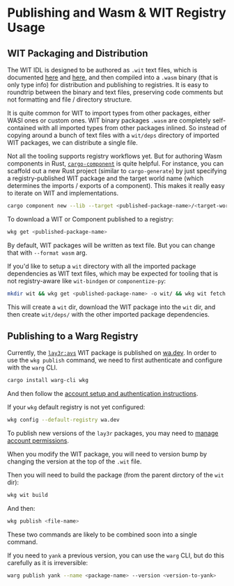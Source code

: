 # Publishing and Wasm & WIT Registry Usage

## WIT Packaging and Distribution

The WIT IDL is designed to be authored as `.wit` text files,
which is documented
[here](https://github.com/WebAssembly/component-model/blob/main/design/mvp/WIT.md)
and [here](https://component-model.bytecodealliance.org/design/wit.html),
and then compiled into a `.wasm` binary (that is only type info) for distribution
and publishing to registries. It is easy to roundtrip between the binary and text files,
preserving code comments but not formatting and file / directory structure.

It is quite common for WIT to import types from other packages, either WASI ones or custom ones.
WIT binary packages `.wasm` are completely self-contained with all imported types from other packages
inlined. So instead of copying around a bunch of text files with a `wit/deps` directory of imported WIT packages,
we can distribute a single file.

Not all the tooling supports registry workflows yet. But for authoring Wasm components in Rust,
[`cargo-component`](https://crates.io/crates/cargo-component) is quite helpful. 
For instance, you can scaffold out a new Rust project (similar to `cargo-generate`)
by just specifying a registry-published WIT package and the target world name (which determines the
imports / exports of a component). This makes it really easy to iterate on WIT and implementations.

```bash
cargo component new --lib --target <published-package-name>/<target-world-name> <new-project-dir>
```

To download a WIT or Component published to a registry:
```bash
wkg get <published-package-name>
```

By default, WIT packages will be written as text file. But you can change that with `--format wasm` arg.

If you'd like to setup a `wit` directory with all the imported package dependencies as WIT text files, which
may be expected for tooling that is not registry-aware like `wit-bindgen` or `componentize-py`:

```bash
mkdir wit && wkg get <published-package-name> -o wit/ && wkg wit fetch
```

This will create a `wit` dir, download the WIT package into the `wit` dir, and then create `wit/deps/` with
the other imported package dependencies.


## Publishing to a Warg Registry

Currently, the [`lay3r:avs`](https://wa.dev/lay3r:avs) WIT package is published on [wa.dev](https://wa.dev).
In order to use the `wkg publish` command, we need to first authenticate and configure with the `warg` CLI.

```bash
cargo install warg-cli wkg
```

And then follow the [account setup and authentication instructions](https://wa.dev/account/credentials/new).

If your `wkg` default registry is not yet configured:

```bash
wkg config --default-registry wa.dev
```

To publish new versions of the `lay3r` packages, you may need to [manage account permissions](https://wa.dev/config/lay3r).

When you modify the WIT package, you will need to version bump by changing the version at the top of the `.wit` file.

Then you will need to build the package (from the parent dirctory of the `wit` dir):
```bash
wkg wit build
```

And then:
```bash
wkg publish <file-name>
```

These two commands are likely to be combined soon into a single command.

If you need to `yank` a previous version, you can use the `warg` CLI, but do this carefully as it is irreversible:

```bash
warg publish yank --name <package-name> --version <version-to-yank>
```
